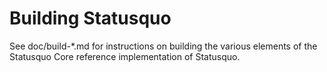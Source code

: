 Building Statusquo
================

See doc/build-*.md for instructions on building the various
elements of the Statusquo Core reference implementation of Statusquo.
